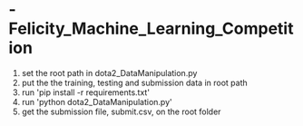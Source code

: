 # -Felicity_Machine_Learning_Competition
1. set the root path in dota2_DataManipulation.py
2. put the the training, testing and submission data in root path
3. run 'pip install -r requirements.txt'
4. run 'python dota2_DataManipulation.py'
5. get the submission file, submit.csv, on the root folder
